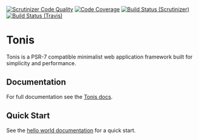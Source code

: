 [![Scrutinizer Code Quality](https://scrutinizer-ci.com/g/tonis-io/tonis/badges/quality-score.png?b=master)](https://scrutinizer-ci.com/g/tonis-io/tonis/?branch=master)
[![Code Coverage](https://scrutinizer-ci.com/g/tonis-io/tonis/badges/coverage.png?b=master)](https://scrutinizer-ci.com/g/tonis-io/tonis/?branch=master)
[![Build Status (Scrutinizer)](https://scrutinizer-ci.com/g/tonis-io/tonis/badges/build.png?b=master)](https://scrutinizer-ci.com/g/tonis-io/tonis/build-status/master)
[![Build Status (Travis)](https://travis-ci.org/tonis-io/tonis.svg?branch=master)](https://travis-ci.org/tonis-io/tonis)

# Tonis

Tonis is a PSR-7 compatible minimalist web application framework built for simplicity and performance.

Documentation
-------------

For full documentation see the [Tonis docs](http://docs.tonis.io).

Quick Start
-----------

See the [hello world documentation](http://docs.tonis.io/getting-started/hello-world) for a quick start.
